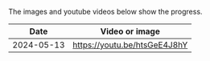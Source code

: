 The images and youtube videos below show the progress.

| Date        | Video or image               |
| ------------| ---------------------------- |
| 2024-05-13  | https://youtu.be/htsGeE4J8hY |
